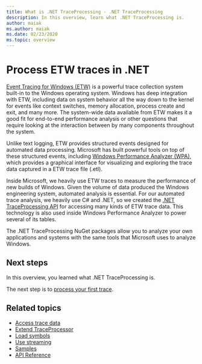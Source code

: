 ```yaml
---
title: What is .NET TraceProcessing - .NET TraceProcessing
description: In this overview, learn what .NET TraceProcessing is.
author: maiak
ms.author: maiak
ms.date: 02/23/2020
ms.topic: overview
---
```


# Process ETW traces in .NET

[Event Tracing for Windows (ETW)](/windows/win32/etw/event-tracing-portal) is a powerful trace collection system built-in to the Windows operating system. Windows has deep integration with ETW, including data on system behavior all the way down to the kernel for events like context switches, memory allocation, process create and exit, and many more. The system-wide data available from ETW makes it a good fit for end-to-end performance analysis or other questions that require looking at the interaction between by many components throughout the system.

Unlike text logging, ETW provides structured events designed for automated data processing. Microsoft has built powerful tools on top of these structured events, including [Windows Performance Analyzer (WPA)](/windows-hardware/test/wpt/windows-performance-analyzer), which provides a graphical interface for visualizing and exploring the trace data captured in a ETW trace file (.etl).

Inside Microsoft, we heavily use ETW traces to measure the performance of new builds of Windows. Given the volume of data produced the Windows engineering system, automated analysis is essential. For our automated trace analysis, we heavily use C# and .NET, so we created the [.NET TraceProcessing API](https://www.nuget.org/packages/Microsoft.Windows.EventTracing.Processing.All) for accessing many kinds of ETW trace data. This technology is also used inside Windows Performance Analyzer to power several of its tables.

The .NET TraceProcessing NuGet packages allow you to analyze your own applications and systems with the same tools that Microsoft uses to analyze Windows.

## Next steps

In this overview, you learned what .NET TraceProcessing is.

The next step is to [process your first trace](quickstart.md).

## Related topics

* [Access trace data](tutorial.md)
* [Extend TraceProcessor](extensibility.md)
* [Load symbols](symbols.md)
* [Use streaming](streaming.md)
* [Samples](https://github.com/microsoft/eventtracing-processing-samples)
* [API Reference](reference.md)